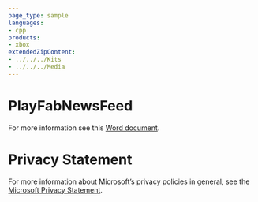 ```yaml
---
page_type: sample
languages:
- cpp
products:
- xbox
extendedZipContent:
- ../../../Kits
- ../../../Media
---
```

# PlayFabNewsFeed
For more information see this [Word document](Readme.docx).
# Privacy Statement
For more information about Microsoft’s privacy policies in general, see the [Microsoft Privacy Statement](https://privacy.microsoft.com/en-us/privacystatement/).
